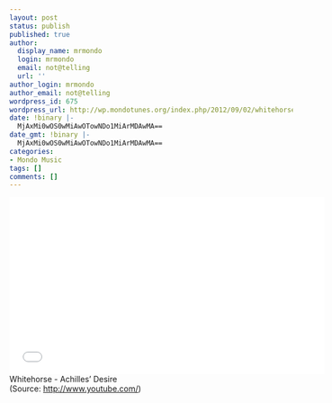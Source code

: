 ```yaml
---
layout: post
status: publish
published: true
author:
  display_name: mrmondo
  login: mrmondo
  email: not@telling
  url: ''
author_login: mrmondo
author_email: not@telling
wordpress_id: 675
wordpress_url: http://wp.mondotunes.org/index.php/2012/09/02/whitehorse-achilles-desire/
date: !binary |-
  MjAxMi0wOS0wMiAwOTowNDo1MiArMDAwMA==
date_gmt: !binary |-
  MjAxMi0wOS0wMiAwOTowNDo1MiArMDAwMA==
categories:
- Mondo Music
tags: []
comments: []
---
```

<iframe width="560" height="315" src="//www.youtube.com/embed/cLT0W_4cebg" frameborder="0"> </iframe>
Whitehorse - Achilles&#8217; Desire
<div class="attribution">(<span>Source:</span> <a href="http://www.youtube.com/">http://www.youtube.com/</a>)</div>
